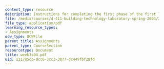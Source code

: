 ```yaml
---
content_type: resource
description: Instructions for completing the first phase of the first lab assignment.
file: /media/courses/4-411-building-technology-laboratory-spring-2004/231785cbdcc63cc33877dc449fbf28fd_week1s04.pdf
file_type: application/pdf
learning_resource_types:
- Assignments
ocw_type: OCWFile
parent_title: Assignments
parent_type: CourseSection
resourcetype: Document
title: week1s04.pdf
uid: 231785cb-dcc6-3cc3-3877-dc449fbf28fd
---
```

